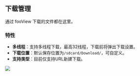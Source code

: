 ## 下载管理
通过 fooView 下载的文件都在这里。

### 特性

* **多线程**：支持多线程下载，最高32线程，下载前将弹出下载设置。
* **下载位置**：默认保存位置为`/sdcard/Download/`，可自定义。
* **支持类型**：目前仅支持URL新建下载。

![](http://ww1.sinaimg.cn/large/6b1dd0a7ly1fzrck7hl91j20u01hcwh4.jpg)